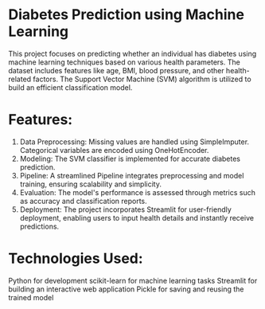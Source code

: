 # Diabetes Prediction using Machine Learning
This project focuses on predicting whether an individual has diabetes using machine learning techniques based on various health parameters. The dataset includes features like age, BMI, blood pressure, and other health-related factors. The Support Vector Machine (SVM) algorithm is utilized to build an efficient classification model.

# Features:
1. Data Preprocessing: Missing values are handled using SimpleImputer.
                       Categorical variables are encoded using OneHotEncoder.
2. Modeling: The SVM classifier is implemented for accurate diabetes prediction.
3. Pipeline: A streamlined Pipeline integrates preprocessing and model training, ensuring scalability and simplicity.
4. Evaluation: The model's performance is assessed through metrics such as accuracy and classification reports.
5. Deployment: The project incorporates Streamlit for user-friendly deployment, enabling users to input health details and instantly receive predictions.

# Technologies Used:
Python for development
scikit-learn for machine learning tasks
Streamlit for building an interactive web application
Pickle for saving and reusing the trained model
